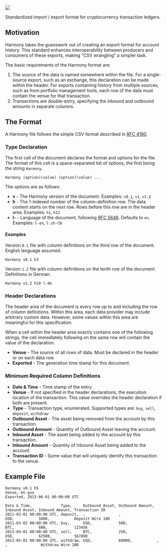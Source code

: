 ![](https://raw.githubusercontent.com/picksco/harmony/master/harmony-logo.png)

Standardized import / export format for cryptocurrency transaction ledgers.

## Motivation

Harmony takes the guesswork out of creating an export format for account history. This standard enhances interoperability between producers and consumers of these exports, making "CSV wrangling" a simpler task.

The basic requirements of the Harmony format are:

1. The source of the data is named somewhere within the file. For a single-source export, such as an exchange, this declaration can be made within the header. For exports containing history from multiple sources, such as from portfolio management tools, each row of the data must contain the venue for that transaction.
2. Transactions are double-entry, specifying the inbound and outbound amounts in separate columns.

## The Format

A Harmony file follows the simple CSV format described in [RFC 4180](https://tools.ietf.org/html/rfc4180).

### Type Declaration

The first cell of the document declares the format and options for the file. The format of this cell is a space-separated list of options, the first being the string `Harmony`.

```
Harmony (option)(value) (option)(value) ...
```

The options are as follows:
* **v** - The Harmony version of the document. Examples: `v0.1`, `v1`, `v1.2`
* **h** - The 1-indexed number of the column-definition row. The data content starts on the next row. Rows before this row are in the header area. Examples: `h1`, `h12`
* **l-** - Language of the document, following [RFC 5646](https://tools.ietf.org/html/rfc5646). Defaults to `en`. Examples: `l-en`, `l-zh-CN`

#### Examples

Version `0.1` file with column definitions on the third row of the document. English language assumed.

```
Harmony v0.1 h3
```

Version `1.2` file with column definitions on the tenth row of the document. Definitions in German.

```
Harmony v1.2 h10 l-de
```

### Header Declarations

The header area of the document is every row up to and including the row of column definitions. Within this area, each data provider may include arbitrary custom data. However, some values within this area are meaningful for this specification.

When a cell within the header area exactly contains one of the following strings, the cell immediately following on the same row will contain the value of the declaration.

* **Venue** - The source of all rows of data. Must be declared in the header or on each data row.
* **Exported** - The generation time stamp for this document.

### Minimum Required Column Definitions

* **Date & Time** - Time stamp of the entry
* **Venue** - If not specified in the header declarations, the execution location of the transaction. This value overrides the header declaration if both are present.
* **Type** - Transaction type, enumerated. Supported types are: `buy`, `sell`, `deposit`, `withdraw`
* **Outbound Asset** - The asset being removed from the account by this transaction.
* **Outbound Amount** - Quantity of Outbound Asset leaving the account.
* **Inbound Asset** - The asset being added to the account by this transaction.
* **Inbound Amount** - Quantity of Inbound Asset being added to the account.
* **Transaction ID** - Some value that will uniquely identify this transaction to the venue.

## Example File

```
Harmony v0.1 h5
Venue, mt-gox
Exported, 2013-06-01 00:00:00 UTC

Date & Time,             Type,     Outbound Asset, Outbound Amount, Inbound Asset, Inbound Amount, Transaction ID
2011-03-01 00:00:00 UTC, deposit,  ,               ,                USD,           1000,           Deposit Wire 100
2011-03-02 00:00:00 UTC, buy,      USD,            500,             BTC,           600,            123456
2013-04-01 00:00:00 UTC, sell,     BTC,            250,             USD,           62500,          567890
2013-05-01 00:00:00 UTC, withdraw, USD,            60000,           ,              ,               Withdraw Wire 200
```
